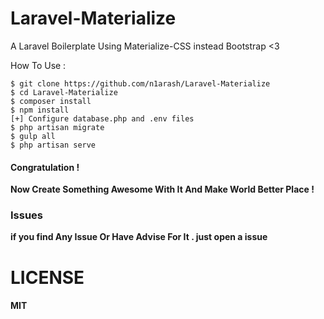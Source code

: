 # Laravel-Materialize
A Laravel Boilerplate Using Materialize-CSS instead Bootstrap &lt;3

How To Use : 
```
$ git clone https://github.com/n1arash/Laravel-Materialize
$ cd Laravel-Materialize
$ composer install 
$ npm install 
[+] Configure database.php and .env files
$ php artisan migrate
$ gulp all
$ php artisan serve
```

#### Congratulation !
**Now Create Something Awesome With It And Make World Better Place !**

### Issues
**if you find Any Issue Or Have Advise For It . just open a issue**

# LICENSE 
#### MIT